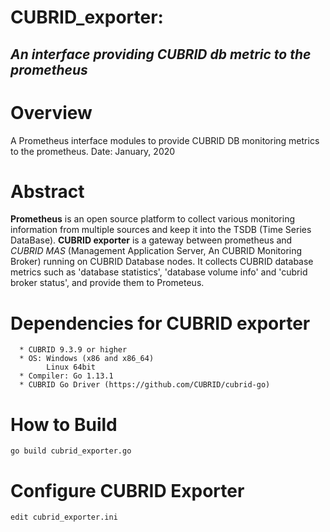 # CUBRID_exporter:
## _An interface providing CUBRID db metric to the prometheus_
Overview
========

A Prometheus interface modules to provide CUBRID DB monitoring metrics to the prometheus.
Date: January, 2020


Abstract
========
**Prometheus** is an open source platform to collect various monitoring information from
multiple sources and keep it into the TSDB (Time Series DataBase).
**CUBRID exporter** is a gateway between prometheus and 
_CUBRID MAS_ (Management Application Server, An CUBRID Monitoring Broker) running on CUBRID
Database nodes. It collects CUBRID database metrics such as 'database statistics', 'database volume info'
and 'cubrid broker status', and provide them to Prometeus.

Dependencies for CUBRID exporter
================================
```
  * CUBRID 9.3.9 or higher
  * OS: Windows (x86 and x86_64)
        Linux 64bit
  * Compiler: Go 1.13.1
  * CUBRID Go Driver (https://github.com/CUBRID/cubrid-go)
```

How to Build
============
```
go build cubrid_exporter.go
```

Configure CUBRID Exporter
=========================
```
edit cubrid_exporter.ini
```
